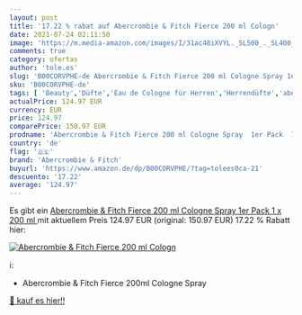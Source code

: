 ```yaml
---
layout: post
title: '17.22 % rabat auf Abercrombie & Fitch Fierce 200 ml Cologn'
date: 2021-07-24 02:11:50
image: 'https://m.media-amazon.com/images/I/31ac48iXVYL._SL500_._SL400_.jpg'
comments: true
category: ofertas
author: 'tole.es'
slug: 'B00CORVPHE-de Abercrombie & Fitch Fierce 200 ml Cologne Spray 1er Pack 1...'
sku: 'B00CORVPHE-de'
tags: [ 'Beauty','Düfte','Eau de Cologne für Herren','Herrendüfte','abercrombie & fitch', ]
actualPrice: 124.97 EUR
currency: EUR
price: 124.97
comparePrice: 150.97 EUR
prodname: 'Abercrombie & Fitch Fierce 200 ml Cologne Spray  1er Pack  1 x 200 ml '
country: 'de'
flag: '🇩🇪'
brand: 'Abercrombie & Fitch'
buyurl: 'https://www.amazon.de/dp/B00CORVPHE/?tag=tolees0ca-21'
descuento: '17.22'
average: '124.97'
---
```


Es gibt ein [Abercrombie & Fitch Fierce 200 ml Cologne Spray  1er Pack  1 x 200 ml ](https://www.amazon.de/dp/B00CORVPHE/?tag=tolees0ca-21) mit aktuellem Preis 124.97 EUR (original: 150.97 EUR) 17.22 % Rabatt hier:

[![Abercrombie & Fitch Fierce 200 ml Cologn](https://m.media-amazon.com/images/I/31ac48iXVYL._SL500_._SL400_.jpg)](https://www.amazon.de/dp/B00CORVPHE/?tag=tolees0ca-21)

ℹ️:

- Abercrombie & Fitch Fierce 200ml Cologne Spray

[🛒 kauf es hier!!](https://www.amazon.de/dp/B00CORVPHE/?tag=tolees0ca-21)
